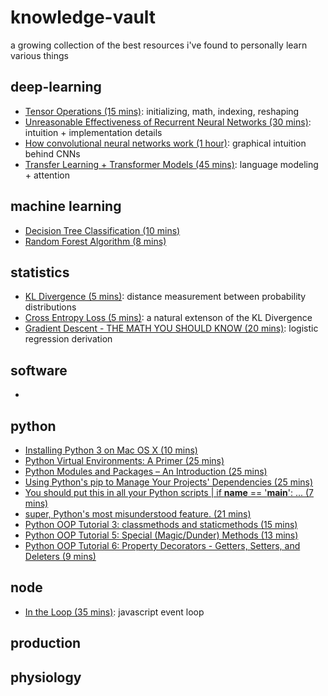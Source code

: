 # knowledge-vault

a growing collection of the best resources i've found to personally learn various things

## deep-learning

- [Tensor Operations (15 mins)](https://github.com/aladdinpersson/Machine-Learning-Collection/blob/master/ML/Pytorch/Basics/pytorch_tensorbasics.py): initializing, math, indexing, reshaping
- [Unreasonable Effectiveness of Recurrent Neural Networks (30 mins)](https://karpathy.github.io/2015/05/21/rnn-effectiveness/): intuition + implementation details
- [How convolutional neural networks work (1 hour)](https://www.youtube.com/watch?v=JB8T_zN7ZC0): graphical intuition behind CNNs
- [Transfer Learning + Transformer Models (45 mins)](https://www.youtube.com/watch?v=LE3NfEULV6k): language modeling + attention

## machine learning

- [Decision Tree Classification (10 mins)](https://www.youtube.com/watch?v=ZVR2Way4nwQ)
- [Random Forest Algorithm (8 mins)](https://www.youtube.com/watch?v=v6VJ2RO66Ag)

## statistics

- [KL Divergence (5 mins)](https://www.youtube.com/watch?v=SxGYPqCgJWM): distance measurement between probability distributions
- [Cross Entropy Loss (5 mins)](https://www.youtube.com/watch?v=Pwgpl9mKars): a natural extenson of the KL Divergence
- [Gradient Descent - THE MATH YOU SHOULD KNOW (20 mins)](https://www.youtube.com/watch?v=-p1ldISb90Q&list=PLTl9hO2Oobd-_5sGLnbgE8Poer1Xjzz4h&index=3): logistic regression derivation

## software

- 

## python

- [Installing Python 3 on Mac OS X (10 mins)](https://docs.python-guide.org/starting/install3/osx/)
- [Python Virtual Environments: A Primer (25 mins)](https://realpython.com/python-virtual-environments-a-primer/)
- [Python Modules and Packages – An Introduction (25 mins)](https://realpython.com/python-modules-packages/)
- [Using Python's pip to Manage Your Projects' Dependencies (25 mins)](https://realpython.com/what-is-pip/)
- [You should put this in all your Python scripts | if __name__ == '__main__': ...
 (7 mins)](https://www.youtube.com/watch?v=g_wlZ9IhbTs&list=PL5mE9EP9ql4DOGjU3Nqyc02IiDvi3ep3U&index=7)
- [super, Python's most misunderstood feature.
 (21 mins)](https://www.youtube.com/watch?v=X1PQ7zzltz4)
- [Python OOP Tutorial 3: classmethods and staticmethods
 (15 mins)](https://www.youtube.com/watch?v=rq8cL2XMM5M&list=PL-osiE80TeTsqhIuOqKhwlXsIBIdSeYtc&index=3)
- [Python OOP Tutorial 5: Special (Magic/Dunder) Methods
 (13 mins)](https://www.youtube.com/watch?v=3ohzBxoFHAY&list=PL-osiE80TeTsqhIuOqKhwlXsIBIdSeYtc&index=5)
- [Python OOP Tutorial 6: Property Decorators - Getters, Setters, and Deleters
 (9 mins)](https://www.youtube.com/watch?v=jCzT9XFZ5bw&list=PL5mE9EP9ql4DOGjU3Nqyc02IiDvi3ep3U&index=10)

## node

- [In the Loop (35 mins)](https://www.youtube.com/watch?v=cCOL7MC4Pl0): javascript event loop

## production

## physiology

